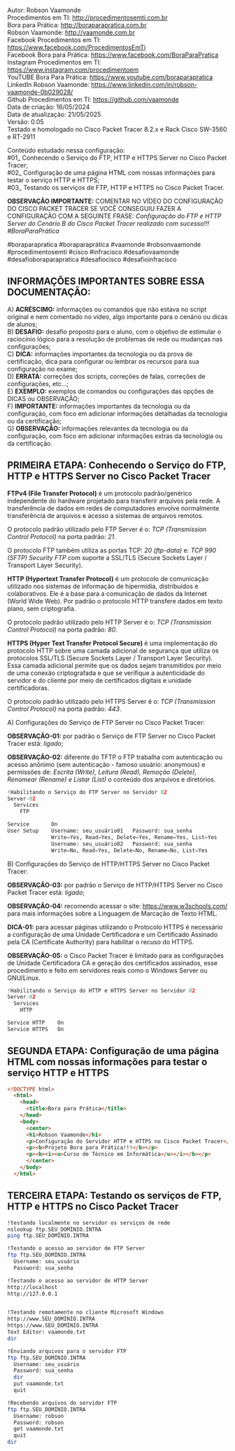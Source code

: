 Autor: Robson Vaamonde<br>
Procedimentos em TI: http://procedimentosemti.com.br<br>
Bora para Prática: http://boraparapratica.com.br<br>
Robson Vaamonde: http://vaamonde.com.br<br>
Facebook Procedimentos em TI: https://www.facebook.com/ProcedimentosEmTi<br>
Facebook Bora para Prática: https://www.facebook.com/BoraParaPratica<br>
Instagram Procedimentos em TI: https://www.instagram.com/procedimentoem<br>
YouTUBE Bora Para Prática: https://www.youtube.com/boraparapratica<br>
LinkedIn Robson Vaamonde: https://www.linkedin.com/in/robson-vaamonde-0b029028/<br>
Github Procedimentos em TI: https://github.com/vaamonde<br>
Data de criação: 16/05/2024<br>
Data de atualização: 21/05/2025<br>
Versão: 0.05<br>
Testado e homologado no Cisco Packet Tracer 8.2.x e Rack Cisco SW-3560 e RT-2911

Conteúdo estudado nessa configuração:<br>
#01_ Conhecendo o Serviço do FTP, HTTP e HTTPS Server no Cisco Packet Tracer;<br>
#02_ Configuração de uma página HTML com nossas informações para testar o serviço HTTP e HTTPS;<br>
#03_ Testando os serviços de FTP, HTTP e HTTPS no Cisco Packet Tracer.<br>

**OBSERVAÇÃO IMPORTANTE:** COMENTAR NO VÍDEO DO CONFIGURAÇÃO DO CISCO PACKET TRACER SE VOCÊ CONSEGUIU FAZER A CONFIGURAÇÃO COM A SEGUINTE FRASE: *Configuração do FTP e HTTP Server do Cenário B do Cisco Packet Tracer realizado com sucesso!!! #BoraParaPrática*

#boraparapratica #boraparaprática #vaamonde #robsonvaamonde #procedimentosemti #cisco #infracisco #desafiovaamonde #desafioboraparapratica #desafiocisco #desafioinfracisco

## INFORMAÇÕES IMPORTANTES SOBRE ESSA DOCUMENTAÇÃO:

A) **ACRÉSCIMO:** informações ou comandos que não estava no script original e nem comentado no vídeo, algo importante para o cenário ou dicas de alunos;<br>
B) **DESAFIO:** desafio proposto para o aluno, com o objetivo de estimular o raciocínio lógico para a resolução de problemas de rede ou mudanças nas configurações;<br>
C) **DICA:** informações importantes da tecnologia ou da prova de certificação, dica para configurar ou lembrar os recursos para sua configuração no exame;<br>
D) **ERRATA:** correções dos scripts, correções de falas, correções de configurações, etc...;<br>
E) **EXEMPLO:** exemplos de comandos ou configurações das opções de DICAS ou OBSERVAÇÃO;<br>
F) **IMPORTANTE:** informações importantes da tecnologia ou da configuração, com foco em adicionar informações detalhadas da tecnologia ou da certificação;<br>
G) **OBSERVAÇÃO:** informações relevantes da tecnologia ou da configuração, com foco em adicionar informações extras da tecnologia ou da certificação.

## PRIMEIRA ETAPA: Conhecendo o Serviço do FTP, HTTP e HTTPS Server no Cisco Packet Tracer

**FTPv4 (File Transfer Protocol)** é um protocolo padrão/genérico independente do hardware projetado para transferir arquivos pela rede. A transferência de dados em redes de computadores envolve normalmente transferência de arquivos e acesso a sistemas de arquivos remotos.

O protocolo padrão utilizado pelo FTP Server é o: *TCP (Transmission Control Protocol)* na porta padrão: *21*.

O protocolo FTP também utiliza as portas TCP: *20 (ftp-data)* e: *TCP 990 (SFTP) Security FTP* com suporte a SSL/TLS (Secure Sockets Layer / Transport Layer Security).

**HTTP (Hypertext Transfer Protocol)** é um protocolo de comunicação utilizado nos sistemas de informação de hipermídia, distribuídos e colaborativos. Ele é a base para a comunicação de dados da Internet (World Wide Web). Por padrão o protocolo HTTP transfere dados em texto plano, sem criptografia.

O protocolo padrão utilizado pelo HTTP Server é o: *TCP (Transmission Control Protocol)* na porta padrão: *80*.

**HTTPS (Hyper Text Transfer Protocol Secure)** é uma implementação do protocolo HTTP sobre uma camada adicional de segurança que utiliza os protocolos SSL/TLS (Secure Sockets Layer / Transport Layer Security). Essa camada adicional permite que os dados sejam transmitidos por meio de uma conexão criptografada e que se verifique a autenticidade do servidor e do cliente por meio de certificados digitais e unidade certificadoras.

O protocolo padrão utilizado pelo HTTPS Server é o: *TCP (Transmission Control Protocol)* na porta padrão: *443*.

A) Configurações do Serviço de FTP Server no Cisco Packet Tracer:

**OBSERVAÇÃO-01:** por padrão o Serviço de FTP Server no Cisco Packet Tracer está: *ligado*;

**OBSERVAÇÃO-02:** diferente do TFTP o FTP trabalha com autenticação ou acesso anônimo (sem autenticação - famoso usuário: anonymous) e permissões de: *Escrita (Write), Leitura (Read), Remoção (Delete), Renomear (Rename) e Listar (List)* o conteúdo dos arquivos e diretórios.

```python
!Habilitando o Serviço do FTP Server no Servidor 02
Server-02
  Services
    FTP

Service       On
User Setup    Username: seu_usuário01   Password: sua_senha
              Write=Yes, Read=Yes, Delete=Yes, Rename=Yes, List=Yes
              Username: seu_usuário02   Password: sua_senha
              Write=No, Read=Yes, Delete=No, Rename=No, List=Yes
```

B) Configurações do Serviço de HTTP/HTTPS Server no Cisco Packet Tracer:

**OBSERVAÇÃO-03:** por padrão o Serviço de HTTP/HTTPS Server no Cisco Packet Tracer está: *ligado*;

**OBSERVAÇÃO-04:** recomendo acessar o site: https://www.w3schools.com/ para mais informações sobre a Linguagem de Marcação de Texto HTML.

**DICA-01:** para acessar páginas utilizando o Protocolo HTTPS é necessário a configuração de uma Unidade Certificadora e um Certificado Assinado pela CA (Certificate Authority) para habilitar o recuso do HTTPS.

**OBSERVAÇÃO-05:** o Cisco Packet Tracer é limitado para as configurações de Unidade Certificadora CA e geração dos certificados assinados, esse procedimento e feito em servidores reais como o Windows Server ou GNU/Linux.

```python
!Habilitando o Serviço do HTTP e HTTPS Server no Servidor 02
Server-02
  Services
    HTTP

Service HTTP    On
Service HTTPS   On
```

## SEGUNDA ETAPA: Configuração de uma página HTML com nossas informações para testar o serviço HTTP e HTTPS
```html
<!DOCTYPE html>
  <html>
    <head>
      <title>Bora para Prática</title>
    </head>
    <body>
      <center>
      <h1>Robson Vaamonde</h1>
      <p>Configuração do Servidor HTTP e HTTPS no Cisco Packet Tracer</p>
      <p><b>Projeto Bora para Prática!!!</b></p>
      <p><b><i><u>Curso de Técnico em Informática</u></i></b></p>
      </center>
    </body>
  </html>
```

## TERCEIRA ETAPA: Testando os serviços de FTP, HTTP e HTTPS no Cisco Packet Tracer

```bash
!testando localmente no servidor os serviços de rede
nslookup ftp.SEU_DOMÍNIO.INTRA
ping ftp.SEU_DOMÍNIO.INTRA

!Testando o acesso ao servidor de FTP Server
ftp ftp.SEU_DOMÍNIO.INTRA
  Username: seu_usuário
  Password: sua_senha

!Testando o acesso ao servidor de HTTP Server
http://localhost
http://127.0.0.1


!Testando remotamente no cliente Microsoft Windows
http://www.SEU_DOMÍNIO.INTRA
https://www.SEU_DOMÍNIO.INTRA
Text Editor: vaamonde.txt
dir

!Enviando arquivos para o servidor FTP
ftp ftp.SEU_DOMÍNIO.INTRA
  Username: seu_usuário
  Password: sua_senha
  dir
  put vaamonde.txt
  quit

!Recebendo arquivos do servidor FTP
ftp ftp.SEU_DOMÍNIO.INTRA
  Username: robson
  Password: robson	
  get vaamonde.txt
  quit
dir
```